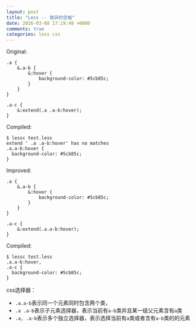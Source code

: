 ```yaml
---
layout: post
title: "Less -- 诡异的空格"
date: 2016-03-08 17:19:49 +0800
comments: true
categories: less css
---
```


Original:

```
.a {
    &.a-b {
        &:hover {
            background-color: #5cb85c;
        }
    }
}

.a-c {
    &:extend(.a .a-b:hover);
}
```

<!-- more -->

Compiled:

```
$ lessc test.less
extend ' .a .a-b:hover' has no matches
.a.a-b:hover {
  background-color: #5cb85c;
}
```

Improved:

```
.a {
    &.a-b {
        &:hover {
            background-color: #5cb85c;
        }
    }
}

.a-c {
    &:extend(.a.a-b:hover);
}
```

Compiled:

```
$ lessc test.less
.a.a-b:hover,
.a-c {
  background-color: #5cb85c;
}
```

css选择器：

* `.a.a-b`表示同一个元素同时包含两个类，
* `.a .a-b`表示子元素选择器，表示当前有`a-b`类并且某一级父元素含有`a`类
* `.a, .a-b`表示多个独立选择器，表示选择当前有`a`类或者含有`a-b`类的的元素

